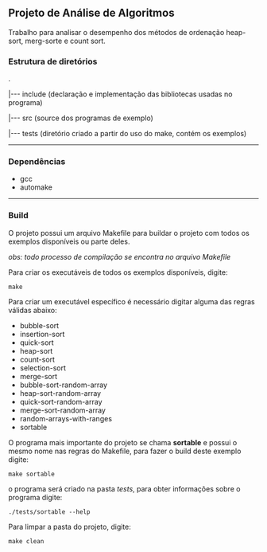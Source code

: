 ## Projeto de Análise de Algoritmos
Trabalho para analisar o desempenho dos métodos de ordenação heap-sort, merg-sorte e count sort.

### Estrutura de diretórios

.

|--- include    (declaração e implementação das bibliotecas usadas no programa)

|--- src        (source dos programas de exemplo)

|--- tests      (diretório criado a partir do uso do make, contém os exemplos)
***

### Dependências

* gcc
* automake

***

### Build

O projeto possui um arquivo Makefile para buildar o projeto com todos os exemplos disponíveis ou parte deles.

*obs: todo processo de compilação se encontra no arquivo Makefile*

Para criar os executáveis de todos os exemplos disponíveis, digite:

    make

Para criar um executável específico é necessário digitar alguma das regras válidas abaixo:

* bubble-sort
* insertion-sort
* quick-sort
* heap-sort
* count-sort
* selection-sort
* merge-sort
* bubble-sort-random-array
* heap-sort-random-array
* quick-sort-random-array
* merge-sort-random-array
* random-arrays-with-ranges
* sortable

O programa mais importante do projeto se chama __sortable__ e possui o mesmo nome nas regras do Makefile, para fazer o build deste exemplo digite:

    make sortable

o programa será criado na pasta *tests*, para obter informações sobre o programa digite:

    ./tests/sortable --help

Para limpar a pasta do projeto, digite:

    make clean
